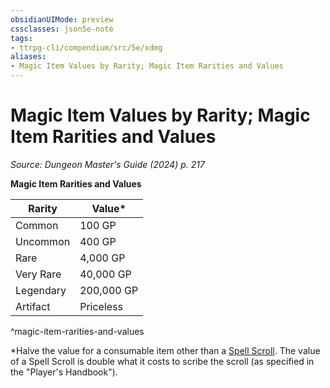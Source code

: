 ```yaml
---
obsidianUIMode: preview
cssclasses: json5e-note
tags:
- ttrpg-cli/compendium/src/5e/xdmg
aliases:
- Magic Item Values by Rarity; Magic Item Rarities and Values
---
```

# Magic Item Values by Rarity; Magic Item Rarities and Values
*Source: Dungeon Master's Guide (2024) p. 217* 

**Magic Item Rarities and Values**

| Rarity | Value* |
|--------|--------|
| Common | 100 GP |
| Uncommon | 400 GP |
| Rare | 4,000 GP |
| Very Rare | 40,000 GP |
| Legendary | 200,000 GP |
| Artifact | Priceless |
^magic-item-rarities-and-values

*Halve the value for a consumable item other than a [Spell Scroll](/3-Mechanics/CLI/items/spell-scroll-xdmg.md). The value of a Spell Scroll is double what it costs to scribe the scroll (as specified in the "Player's Handbook").